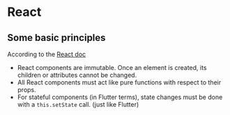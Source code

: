 # React

## Some basic principles

According to the [React doc](https://reactjs.org/docs)

- React components are immutable. Once an element is created, its children or attributes cannot be changed.
- All React components must act like pure functions with respect to their props.
- For stateful components (in Flutter terms), state changes must be done with a `this.setState` call. (just like Flutter)
